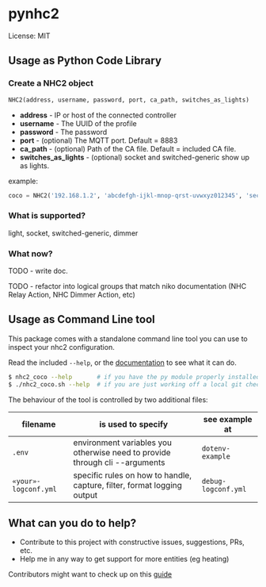 # pynhc2

License: MIT

## Usage as Python Code Library

### Create a NHC2 object

```python
NHC2(address, username, password, port, ca_path, switches_as_lights)
```

* __address__ - IP or host of the connected controller
* __username__ - The UUID of the profile
* __password__ - The password
* __port__ - (optional) The MQTT port. Default = 8883
* __ca_path__ - (optional) Path of the CA file. Default = included CA file.
* __switches_as_lights__ - (optional) socket and switched-generic show up as lights.

 example:

 ```python
 coco = NHC2('192.168.1.2', 'abcdefgh-ijkl-mnop-qrst-uvwxyz012345', 'secret_password')
 ```

### What is supported?
light, socket, switched-generic, dimmer

### What now?
 TODO - write doc.

 TODO - refactor into logical groups that match niko documentation (NHC Relay Action, NHC Dimmer Action, etc)


## Usage as Command Line tool

This package comes with a standalone command line tool you can use to inspect your nhc2 configuration.

Read the included `--help`, or the [documentation](docs/cli) to see what it can do.

``` bash
$ nhc2_coco --help       # if you have the py module properly installed this script should be in your path
$ ./nhc2_coco.sh --help  # if you are just working off a local git checkout, this wrapper will do the same
```

The behaviour of the tool is controlled by two additional files:

| filename             | is used to specify | see example at |
|----------------------|--------------------|----------------|
| `.env`               | environment variables you otherwise need to provide through cli --arguments | `dotenv-example` |
| `«your»-logconf.yml` | specific rules on how to handle, capture, filter, format logging output | `debug-logconf.yml` |


## What can you do to help?

 * Contribute to this project with constructive issues, suggestions, PRs, etc.
 * Help me in any way to get support for more entities (eg heating)

Contributors might want to check up on this [guide](CONTRIBUTE)
